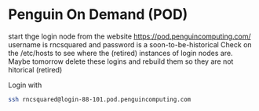 # Penguin On Demand (POD)

start thge login node from the website
https://pod.penguincomputing.com/
username is rncsquared and password is a soon-to-be-historical
Check on the /etc/hosts to see where the (retired) instances of login nodes are.
Maybe tomorrow delete these logins and rebuild them so they are not hitorical (retired)

Login with 
```bash
ssh rncsquared@login-88-101.pod.penguincomputing.com
```
